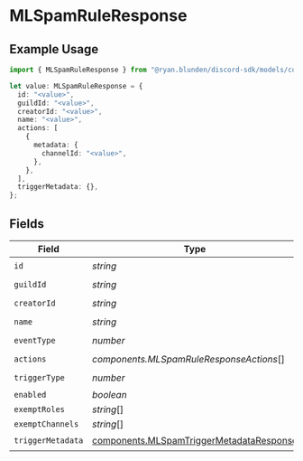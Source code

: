 # MLSpamRuleResponse

## Example Usage

```typescript
import { MLSpamRuleResponse } from "@ryan.blunden/discord-sdk/models/components";

let value: MLSpamRuleResponse = {
  id: "<value>",
  guildId: "<value>",
  creatorId: "<value>",
  name: "<value>",
  actions: [
    {
      metadata: {
        channelId: "<value>",
      },
    },
  ],
  triggerMetadata: {},
};
```

## Fields

| Field                                                                                                | Type                                                                                                 | Required                                                                                             | Description                                                                                          |
| ---------------------------------------------------------------------------------------------------- | ---------------------------------------------------------------------------------------------------- | ---------------------------------------------------------------------------------------------------- | ---------------------------------------------------------------------------------------------------- |
| `id`                                                                                                 | *string*                                                                                             | :heavy_check_mark:                                                                                   | N/A                                                                                                  |
| `guildId`                                                                                            | *string*                                                                                             | :heavy_check_mark:                                                                                   | N/A                                                                                                  |
| `creatorId`                                                                                          | *string*                                                                                             | :heavy_check_mark:                                                                                   | N/A                                                                                                  |
| `name`                                                                                               | *string*                                                                                             | :heavy_check_mark:                                                                                   | N/A                                                                                                  |
| `eventType`                                                                                          | *number*                                                                                             | :heavy_check_mark:                                                                                   | N/A                                                                                                  |
| `actions`                                                                                            | *components.MLSpamRuleResponseActions*[]                                                             | :heavy_check_mark:                                                                                   | N/A                                                                                                  |
| `triggerType`                                                                                        | *number*                                                                                             | :heavy_check_mark:                                                                                   | N/A                                                                                                  |
| `enabled`                                                                                            | *boolean*                                                                                            | :heavy_minus_sign:                                                                                   | N/A                                                                                                  |
| `exemptRoles`                                                                                        | *string*[]                                                                                           | :heavy_minus_sign:                                                                                   | N/A                                                                                                  |
| `exemptChannels`                                                                                     | *string*[]                                                                                           | :heavy_minus_sign:                                                                                   | N/A                                                                                                  |
| `triggerMetadata`                                                                                    | [components.MLSpamTriggerMetadataResponse](../../models/components/mlspamtriggermetadataresponse.md) | :heavy_check_mark:                                                                                   | N/A                                                                                                  |